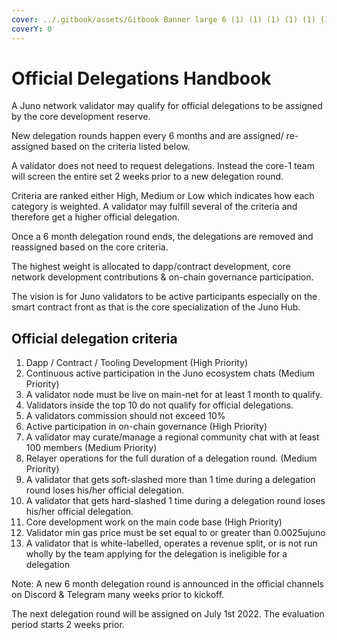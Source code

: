 ```yaml
---
cover: ../.gitbook/assets/Gitbook Banner large 6 (1) (1) (1) (1) (1) (1) (21).png
coverY: 0
---
```


# Official Delegations Handbook

A Juno network validator may qualify for official delegations to be assigned by the core development reserve.&#x20;

New delegation rounds happen every 6 months and are assigned/ re-assigned based on the criteria listed below.&#x20;

A validator does not need to request delegations. Instead the core-1 team will screen the entire set 2 weeks prior to a new delegation round.&#x20;

Criteria are ranked either High, Medium or Low which indicates how each category is weighted. A validator may fulfill several of the criteria and therefore get a higher official delegation.&#x20;

Once a 6 month delegation round ends, the delegations are removed and reassigned based on the core criteria.&#x20;

The highest weight is allocated to dapp/contract development, core network development contributions & on-chain governance participation.&#x20;

The vision is for Juno validators to be active participants especially on the smart contract front as that is the core specialization of the Juno Hub.

## Official delegation criteria

1. Dapp / Contract / Tooling Development (High Priority)
2. Continuous active participation in the Juno ecosystem chats (Medium Priority)
3. A validator node must be live on main-net for at least 1 month to qualify.
4. Validators inside the top 10 do not qualify for official delegations.
5. A validators commission should not exceed 10%
6. Active participation in on-chain governance (High Priority)
7. A validator may curate/manage a regional community chat with at least 100 members (Medium Priority)
8. Relayer operations for the full duration of a delegation round. (Medium Priority)
9. A validator that gets soft-slashed more than 1 time during a delegation round loses his/her official delegation.
10. A validator that gets hard-slashed 1 time during a delegation round loses his/her official delegation.
11. Core development work on the main code base (High Priority)
12. Validator min gas price must be set equal to or greater than 0.0025ujuno
13. A validator that is white-labelled, operates a revenue split, or is not run wholly by the team applying for the delegation is ineligible for a delegation

Note: A new 6 month delegation round is announced in the official channels on Discord & Telegram many weeks prior to kickoff.

The next delegation round will be assigned on July 1st 2022. The evaluation period starts 2 weeks prior.
